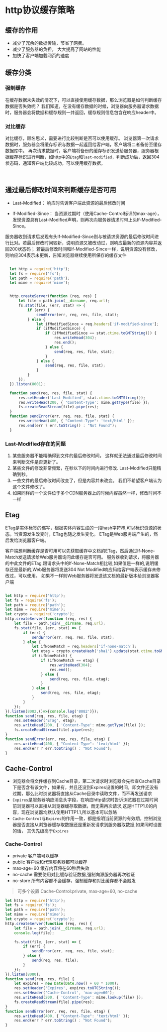 # http协议缓存策略 

## 缓存的作用
- 减少了冗余的数据传输，节省了网费。
- 减少了服务器的负担， 大大提高了网站的性能
- 加快了客户端加载网页的速度


## 缓存分类

 ###  强制缓存

 在缓存数据未失效的情况下，可以直接使用缓存数据，那么浏览器是如何判断缓存数据是否失效呢？ 我们知道，在没有缓存数据的时候，浏览器向服务器请求数据时，服务器会将数据和缓存规则一并返回，缓存规则信息包含在响应header中。





 ###  对比缓存 

  对比缓存，顾名思义，需要进行比较判断是否可以使用缓存。
  浏览器第一次请求数据时，服务器会将缓存标识与数据一起返回给客户端，客户端将二者备份至缓存数据库中。
  再次请求数据时，客户端将备份的缓存标识发送给服务器，服务器根据缓存标识进行判断，如http中的`Etag`和`last-modified`，判断成功后，返回304状态码，通知客户端比较成功，可以使用缓存数据。

  <br>





## 通过最后修改时间来判断缓存是否可用
- Last-Modified：
响应时告诉客户端此资源的最后修改时间

- If-Modified-Since：
当资源过期时（使用Cache-Control标识的max-age），发现资源具有Last-Modified声明，则再次向服务器请求时带上头If-Modified-Since。

服务器收到请求后发现有头If-Modified-Since则与被请求资源的最后修改时间进行比对。若最后修改时间较新，说明资源又被改动过，则响应最新的资源内容并返回200状态码；
若最后修改时间和If-Modified-Since一样，说明资源没有修改，则响应304表示未更新，告知浏览器继续使用所保存的缓存文件

``` js

  let http = require('http');
  let fs = require('fs');
  let path = require('path');
  let mime = require('mime');


  http.createServer(function (req, res) {
      let file = path.join(__dirname, req.url);
      fs.stat(file, (err, stat) => {
          if (err) {
              sendError(err, req, res, file, stat);
          } else {
              let ifModifiedSince = req.headers['if-modified-since'];
              if (ifModifiedSince) {
                  if (ifModifiedSince == stat.ctime.toGMTString()) {
                      res.writeHead(304);
                      res.end();
                  } else {
                      send(req, res, file, stat);
                  }
              } else {
                  send(req, res, file, stat);
              }
          }
      });
  }).listen(8001);

  function send(req, res, file, stat) {
      res.setHeader('Last-Modified', stat.ctime.toGMTString());
      res.writeHead(200, { 'Content-Type': mime.getType(file) });
      fs.createReadStream(file).pipe(res);
  }
  function sendError(err, req, res, file, stat) {
      res.writeHead(400, { "Content-Type": 'text/html' });
      res.end(err ? err.toString() : "Not Found");
  }

```

 ### Last-Modified存在的问题

  1. 某些服务器不能精确得到文件的最后修改时间， 这样就无法通过最后修改时间来判断文件是否更新了。
  2. 某些文件的修改非常频繁，在秒以下的时间内进行修改. Last-Modified只能精确到秒。
  3. 一些文件的最后修改时间改变了，但是内容并未改变。 我们不希望客户端认为这个文件修改了。
  4. 如果同样的一个文件位于多个CDN服务器上的时候内容虽然一样，修改时间不一样


## Etag

  ETag是实体标签的缩写，根据实体内容生成的一段hash字符串,可以标识资源的状态。当资源发生改变时，ETag也随之发生变化。 ETag是Web服务端产生的，然后发给浏览器客户端。

  客户端想判断缓存是否可用可以先获取缓存中文档的ETag，然后通过If-None-Match发送请求给Web服务器询问此缓存是否可用。
  服务器收到请求，将服务器的中此文件的ETag,跟请求头中的If-None-Match相比较,如果值是一样的,说明缓存还是最新的,Web服务器将发送304 Not Modified响应码给客户端表示缓存未修改过，可以使用。
  如果不一样则Web服务器将发送该文档的最新版本给浏览器客户端

  ``` js

  let http = require('http');
  let fs = require('fs');
  let path = require('path');
  let mime = require('mime');
  let crypto = require('crypto');
  http.createServer(function (req, res) {
      let file = path.join(__dirname, req.url);
      fs.stat(file, (err, stat) => {
          if (err) {
              sendError(err, req, res, file, stat);
          } else {
              let ifNoneMatch = req.headers['if-none-match'];
              let etag = crypto.createHash('sha1').update(stat.ctime.toGMTString() + stat.size).digest('hex');
              if (ifNoneMatch) {
                  if (ifNoneMatch == etag) {
                      res.writeHead(304);
                      res.end();
                  } else {
                      send(req, res, file, etag);
                  }
              } else {
                  send(req, res, file, etag);
              }
          }
      });
  }).listen(8082,()=>{console.log('8082')});
  function send(req, res, file, etag) {
      res.setHeader('ETag', etag);
      res.writeHead(200, { 'Content-Type': mime.getType(file) });
      fs.createReadStream(file).pipe(res);
  }
  function sendError(err, req, res, file, etag) {
      res.writeHead(400, { "Content-Type": 'text/html' });
      res.end(err ? err.toString() : "Not Found");
  }

  ```      

## Cache-Control 

  - 浏览器会将文件缓存到Cache目录，第二次请求时浏览器会先检查Cache目录下是否含有该文件，如果有，并且还没到Expires设置的时间，即文件还没有过期，那么此时浏览器将直接从Cache目录中读取文件，而不再发送请求
  - `Expires`是服务器响应消息头字段，在响应http请求时告诉浏览器在过期时间前浏览器可以直接从浏览器缓存取数据，而无需再次请求,这是HTTP1.0的内容，现在浏览器均默认使用HTTP1.1,所以基本可以忽略
  - `Cache-Control`与`Expires`的作用一致，都是指明当前资源的有效期，控制浏览器是否直接从浏览器缓存取数据还是重新发请求到服务器取数据,如果同时设置的话， 其优先级高于`Expires`

### Cache-Control 

- private 客户端可以缓存
- public 客户端和代理服务器都可以缓存
- max-age=60 缓存内容将在60秒后失效
- no-cache 需要使用对比缓存验证数据,强制向源服务器再次验证
- no-store 所有内容都不会缓存，强制缓存和对比缓存都不会触发

> 可多个设置   Cache-Control:private, max-age=60, no-cache

``` js
let http = require('http');
let fs = require('fs');
let path = require('path');
let mime = require('mime');
let crypto = require('crypto');
http.createServer(function (req, res) {
    let file = path.join(__dirname, req.url);
    console.log(file);

    fs.stat(file, (err, stat) => {
        if (err) {
            sendError(err, req, res, file, stat);
        } else {
            send(req, res, file);
        }
    });
}).listen(8080);
function send(req, res, file) {
    let expires = new Date(Date.now() + 60 * 1000);
    res.setHeader('Expires', expires.toUTCString());
    res.setHeader('Cache-Control', 'max-age=60');
    res.writeHead(200, { 'Content-Type': mime.lookup(file) });
    fs.createReadStream(file).pipe(res);
}
function sendError(err, req, res, file, etag) {
    res.writeHead(400, { "Content-Type": 'text/html' });
    res.end(err ? err.toString() : "Not Found");
}

```
